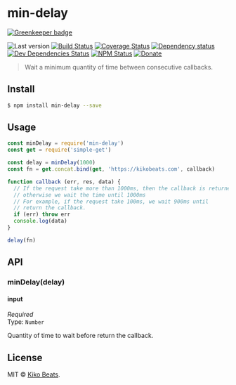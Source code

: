 # min-delay

[![Greenkeeper badge](https://badges.greenkeeper.io/Kikobeats/min-delay.svg)](https://greenkeeper.io/)

![Last version](https://img.shields.io/github/tag/Kikobeats/min-delay.svg?style=flat-square)
[![Build Status](https://img.shields.io/travis/Kikobeats/min-delay/master.svg?style=flat-square)](https://travis-ci.org/Kikobeats/min-delay)
[![Coverage Status](https://img.shields.io/coveralls/Kikobeats/min-delay.svg?style=flat-square)](https://coveralls.io/github/Kikobeats/min-delay)
[![Dependency status](https://img.shields.io/david/Kikobeats/min-delay.svg?style=flat-square)](https://david-dm.org/Kikobeats/min-delay)
[![Dev Dependencies Status](https://img.shields.io/david/dev/Kikobeats/min-delay.svg?style=flat-square)](https://david-dm.org/Kikobeats/min-delay#info=devDependencies)
[![NPM Status](https://img.shields.io/npm/dm/min-delay.svg?style=flat-square)](https://www.npmjs.org/package/min-delay)
[![Donate](https://img.shields.io/badge/donate-paypal-blue.svg?style=flat-square)](https://paypal.me/Kikobeats)

> Wait a minimum quantity of time between consecutive callbacks.

## Install

```bash
$ npm install min-delay --save
```

## Usage

```js
const minDelay = require('min-delay')
const get = require('simple-get')

const delay = minDelay(1000)
const fn = get.concat.bind(get, 'https://kikobeats.com', callback)

function callback (err, res, data) {
  // If the request take more than 1000ms, then the callback is returned
  // otherwise we wait the time until 1000ms
  // For example, if the request take 100ms, we wait 900ms until
  // return the callback.
  if (err) throw err
  console.log(data)
}

delay(fn)
```

## API

### minDelay(delay)

#### input

*Required*<br>
Type: `Number`

Quantity of time to wait before return the callback.

## License

MIT © [Kiko Beats](https://github.com/Kikobeats).
